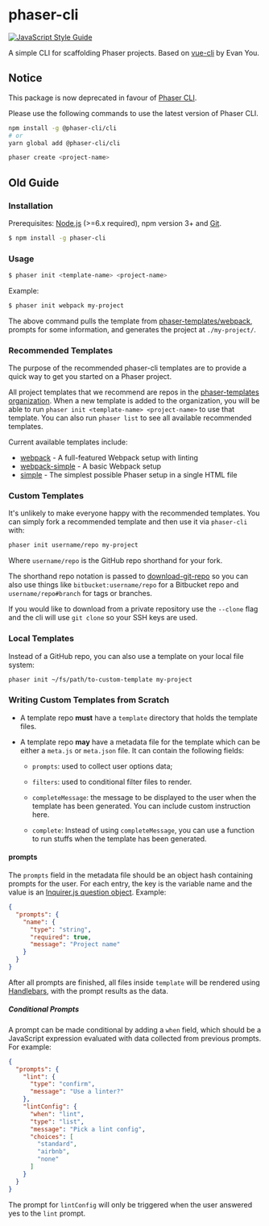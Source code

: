 # phaser-cli

[![JavaScript Style Guide](https://cdn.rawgit.com/feross/standard/master/badge.svg)](https://github.com/feross/standard)

A simple CLI for scaffolding Phaser projects. Based on
[vue-cli](https://github.com/vuejs/vue-cli) by Evan You.

## Notice

This package is now deprecated in favour of [Phaser CLI](https://github.com/phaser-cli/phaser-cli).

Please use the following commands to use the latest version of Phaser CLI.

```bash
npm install -g @phaser-cli/cli
# or
yarn global add @phaser-cli/cli

phaser create <project-name>
```

## Old Guide

### Installation

Prerequisites: [Node.js](https://nodejs.org/en/) (>=6.x required), npm version 3+ and [Git](https://git-scm.com/).

``` bash
$ npm install -g phaser-cli
```

### Usage

``` bash
$ phaser init <template-name> <project-name>
```

Example:

``` bash
$ phaser init webpack my-project
```

The above command pulls the template from [phaser-templates/webpack](https://github.com/phaser-templates/webpack), prompts for some information, and generates the project at `./my-project/`.

### Recommended Templates

The purpose of the recommended phaser-cli templates are to provide a quick way to
get you started on a Phaser project.

All project templates that we recommend are repos in the [phaser-templates organization](https://github.com/phaser-templates). When a new template is added to the organization, you will be able to run `phaser init <template-name> <project-name>` to use that template. You can also run `phaser list` to see all available recommended templates.

Current available templates include:

- [webpack](https://github.com/phaser-templates/webpack) - A full-featured Webpack setup with linting
- [webpack-simple](https://github.com/phaser-templates/webpack-simple) - A basic Webpack setup
- [simple](https://github.com/phaser-templates/simple) - The simplest possible Phaser setup in a single HTML file

### Custom Templates

It's unlikely to make everyone happy with the recommended templates. You can simply fork a recommended template and then use it via `phaser-cli` with:

``` bash
phaser init username/repo my-project
```

Where `username/repo` is the GitHub repo shorthand for your fork.

The shorthand repo notation is passed to [download-git-repo](https://github.com/flipxfx/download-git-repo) so you can also use things like `bitbucket:username/repo` for a Bitbucket repo and `username/repo#branch` for tags or branches.

If you would like to download from a private repository use the `--clone` flag and the cli will use `git clone` so your SSH keys are used.

### Local Templates

Instead of a GitHub repo, you can also use a template on your local file system:

``` bash
phaser init ~/fs/path/to-custom-template my-project
```

### Writing Custom Templates from Scratch

- A template repo **must** have a `template` directory that holds the template files.

- A template repo **may** have a metadata file for the template which can be either a `meta.js` or `meta.json` file. It can contain the following fields:

  - `prompts`: used to collect user options data;

  - `filters`: used to conditional filter files to render.

  - `completeMessage`: the message to be displayed to the user when the template has been generated. You can include custom instruction here.

  - `complete`: Instead of using `completeMessage`, you can use a function to run stuffs when the template has been generated.

#### prompts

The `prompts` field in the metadata file should be an object hash containing prompts for the user. For each entry, the key is the variable name and the value is an [Inquirer.js question object](https://github.com/SBoudrias/Inquirer.js/#question). Example:

``` json
{
  "prompts": {
    "name": {
      "type": "string",
      "required": true,
      "message": "Project name"
    }
  }
}
```

After all prompts are finished, all files inside `template` will be rendered using [Handlebars](http://handlebarsjs.com/), with the prompt results as the data.

##### Conditional Prompts

A prompt can be made conditional by adding a `when` field, which should be a JavaScript expression evaluated with data collected from previous prompts. For example:

``` json
{
  "prompts": {
    "lint": {
      "type": "confirm",
      "message": "Use a linter?"
    },
    "lintConfig": {
      "when": "lint",
      "type": "list",
      "message": "Pick a lint config",
      "choices": [
        "standard",
        "airbnb",
        "none"
      ]
    }
  }
}
```

The prompt for `lintConfig` will only be triggered when the user answered yes to the `lint` prompt.
